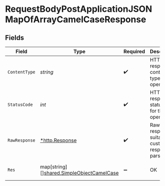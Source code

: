 # RequestBodyPostApplicationJSONMapOfArrayCamelCaseResponse


## Fields

| Field                                                                                            | Type                                                                                             | Required                                                                                         | Description                                                                                      | Example                                                                                          |
| ------------------------------------------------------------------------------------------------ | ------------------------------------------------------------------------------------------------ | ------------------------------------------------------------------------------------------------ | ------------------------------------------------------------------------------------------------ | ------------------------------------------------------------------------------------------------ |
| `ContentType`                                                                                    | *string*                                                                                         | :heavy_check_mark:                                                                               | HTTP response content type for this operation                                                    |                                                                                                  |
| `StatusCode`                                                                                     | *int*                                                                                            | :heavy_check_mark:                                                                               | HTTP response status code for this operation                                                     |                                                                                                  |
| `RawResponse`                                                                                    | [*http.Response](https://pkg.go.dev/net/http#Response)                                           | :heavy_check_mark:                                                                               | Raw HTTP response; suitable for custom response parsing                                          |                                                                                                  |
| `Res`                                                                                            | map[string][][shared.SimpleObjectCamelCase](../../../pkg/models/shared/simpleobjectcamelcase.md) | :heavy_minus_sign:                                                                               | OK                                                                                               | {"mapElem1":["...","..."],"mapElem2":["...","..."]}                                              |
